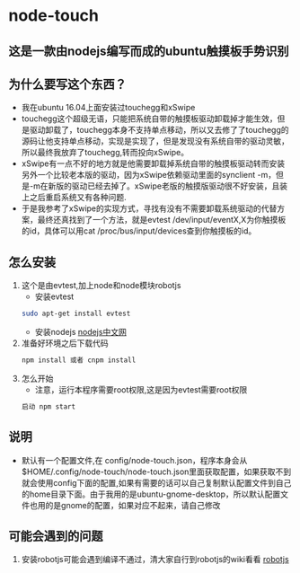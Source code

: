 # node-touch

## 这是一款由nodejs编写而成的ubuntu触摸板手势识别
## 为什么要写这个东西？
* 我在ubuntu 16.04上面安装过touchegg和xSwipe
* touchegg这个超级无语，只能把系统自带的触摸板驱动卸载掉才能生效，但是驱动卸载了，touchegg本身不支持单点移动，所以又去修了了touchegg的源码让他支持单点移动，实现是实现了，但是发现没有系统自带的驱动灵敏，所以最终我放弃了touchegg,转而投向xSwipe。
* xSwipe有一点不好的地方就是他需要卸载掉系统自带的触摸板驱动转而安装另外一个比较老本版的驱动，因为xSwipe依赖驱动里面的synclient -m，但是-m在新版的驱动已经去掉了。xSwipe老版的触摸版驱动很不好安装，且装上之后重启系统又有各种问题.
* 于是我参考了xSwipe的实现方式，寻找有没有不需要卸载系统驱动的代替方案，最终还真找到了一个方法，就是evtest /dev/input/eventX,X为你触摸板的id，具体可以用cat /proc/bus/input/devices查到你触摸板的id。
## 怎么安装
1. 这个是由evtest,加上node和node模块robotjs
    * 安装evtest
    ```bash
    sudo apt-get install evtest
    ```
    * 安装nodejs
    [nodejs中文网](http://nodejs.cn/)
2. 准备好环境之后下载代码
    ```bash
    npm install 或者 cnpm install
    ```
3. 怎么开始
    * 注意，运行本程序需要root权限,这是因为evtest需要root权限
    ```bash
    启动 npm start
    ```
## 说明
*    默认有一个配置文件,在 config/node-touch.json，程序本身会从 $HOME/.config/node-touch/node-touch.json里面获取配置，如果获取不到就会使用config下面的配置,如果有需要的话可以自己复制默认配置文件到自己的home目录下面。由于我用的是ubuntu-gnome-desktop，所以默认配置文件也用的是gnome的配置，如果对应不起来，请自己修改

## 可能会遇到的问题
1. 安装robotjs可能会遇到编译不通过，清大家自行到robotjs的wiki看看 
    [robotjs](https://www.npmjs.com/package/robotjs/)